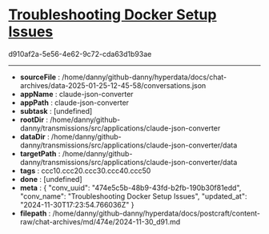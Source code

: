 # [Troubleshooting Docker Setup Issues](https://claude.ai/chat/474e5c5b-48b9-43fd-b2fb-190b30f81edd)

d910af2a-5e56-4e62-9c72-cda63d1b93ae



---

* **sourceFile** : /home/danny/github-danny/hyperdata/docs/chat-archives/data-2025-01-25-12-45-58/conversations.json
* **appName** : claude-json-converter
* **appPath** : claude-json-converter
* **subtask** : [undefined]
* **rootDir** : /home/danny/github-danny/transmissions/src/applications/claude-json-converter
* **dataDir** : /home/danny/github-danny/transmissions/src/applications/claude-json-converter/data
* **targetPath** : /home/danny/github-danny/transmissions/src/applications/claude-json-converter/data
* **tags** : ccc10.ccc20.ccc30.ccc40.ccc50
* **done** : [undefined]
* **meta** : {
  "conv_uuid": "474e5c5b-48b9-43fd-b2fb-190b30f81edd",
  "conv_name": "Troubleshooting Docker Setup Issues",
  "updated_at": "2024-11-30T17:23:54.766036Z"
}
* **filepath** : /home/danny/github-danny/hyperdata/docs/postcraft/content-raw/chat-archives/md/474e/2024-11-30_d91.md